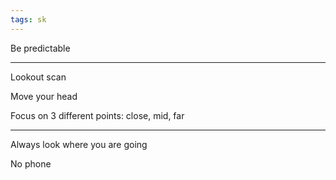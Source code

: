 ```yaml
---
tags: sk
---
```


Be predictable

---

Lookout scan

Move your head

Focus on 3 different points: close, mid, far

---

Always look where you are going

No phone
